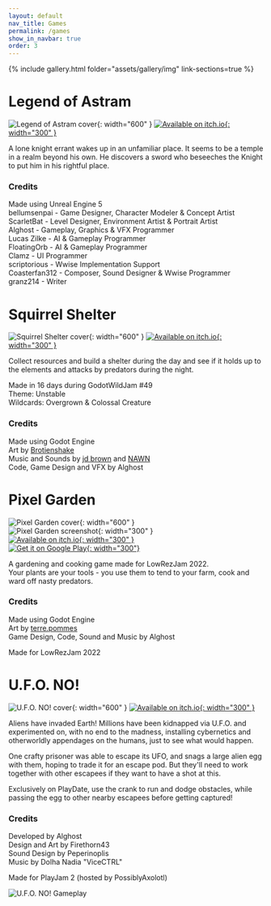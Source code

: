 ```yaml
---
layout: default
nav_title: Games
permalink: /games
show_in_navbar: true
order: 3
---
```


{% include gallery.html folder="assets/gallery/img" link-sections=true %}

# Legend of Astram
![Legend of Astram cover](/assets/img/Legend_of_Astram_Header.png){: width="600" }
[![Available on itch.io](/assets/icons/itchio-badge.svg){: width="300" }](https://alghost.itch.io/legend-of-astram)

A lone knight errant wakes up in an unfamiliar place. It seems to be a temple in a realm beyond his own. He discovers a sword who beseeches the Knight to put him in his rightful place.

### Credits
Made using Unreal Engine 5  
bellumsenpai - Game Designer, Character Modeler & Concept Artist  
ScarletBat - Level Designer, Environment Artist & Portrait Artist  
Alghost - Gameplay, Graphics & VFX Programmer  
Lucas Zilke - AI & Gameplay Programmer  
FloatingOrb - AI & Gameplay Programmer  
Clamz - UI Programmer  
scriptorious - Wwise Implementation Support  
Coasterfan312 - Composer, Sound Designer & Wwise Programmer  
granz214 - Writer  

# Squirrel Shelter
![Squirrel Shelter cover](/assets/img/Squirrel_Shelter_Header.png){: width="600" }
[![Available on itch.io](/assets/icons/itchio-badge.svg){: width="300" }](https://alghost.itch.io/squirrel-shelter)

Collect resources and build a shelter during the day and see if it holds up to the elements and attacks by predators during the night.

Made in 16 days during GodotWildJam #49  
Theme: Unstable  
Wildcards: Overgrown & Colossal Creature  

### Credits
Made using Godot Engine  
Art by [Brotienshake](https://twitter.com/BrotienArt)  
Music and Sounds by [jd brown](https://twitter.com/jdbrownmusic) and [NAWN](https://mobile.twitter.com/nawnofficial)  
Code, Game Design and VFX by Alghost  

# Pixel Garden
![Pixel Garden cover](/assets/img/Pixel_Garden_Header.png){: width="600" }  
![Pixel Garden screenshot](/assets/gallery/img/Pixel_Garden.png){: width="300" }  
[![Available on itch.io](/assets/icons/itchio-badge.svg){: width="300" }](https://alghost.itch.io/pixel-garden)  
[![Get it on Google Play](/assets/img/google_play_badge.png){: width="300"}](https://play.google.com/store/apps/details?id=tech.gruner.pixelgarden)

A gardening and cooking game made for LowRezJam 2022.  
Your plants are your tools - you use them to tend to your farm, cook and ward off nasty predators.

### Credits
Made using Godot Engine  
Art by [terre.pommes](https://www.instagram.com/terre.pommes/)  
Game Design, Code, Sound and Music by Alghost  

Made for LowRezJam 2022

# U.F.O. NO!
![U.F.O. NO! cover](/assets/img/UFO_NO_Header.png){: width="600" }
[![Available on itch.io](/assets/icons/itchio-badge.svg){: width="300" }](https://alghost.itch.io/ufo-no)

Aliens have invaded Earth! Millions have been kidnapped via U.F.O. and experimented on, with no end to the madness, installing cybernetics and otherworldly appendages on the humans, just to see what would happen.

One crafty prisoner was able to escape its UFO, and snags a large alien egg with them, hoping to trade it for an escape pod. But they'll need to work together with other escapees if they want to have a shot at this.

Exclusively on PlayDate, use the crank to run and dodge obstacles, while passing the egg to other nearby escapees before getting captured!

### Credits
Developed by Alghost  
Design and Art by Firethorn43  
Sound Design by Peperinoplis  
Music by Dolha Nadia "ViceCTRL"  

Made for PlayJam 2 (hosted by PossiblyAxolotl)

![U.F.O. NO! Gameplay](/assets/img/UFO_NO_Gameplay.gif)
